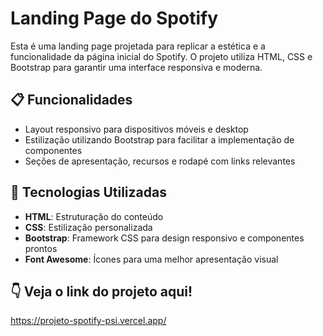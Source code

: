 # Landing Page do Spotify

Esta é uma landing page projetada para replicar a estética e a funcionalidade da página inicial do Spotify. O projeto utiliza HTML, CSS e Bootstrap para garantir uma interface responsiva e moderna.

## 📋 Funcionalidades

- Layout responsivo para dispositivos móveis e desktop
- Estilização utilizando Bootstrap para facilitar a implementação de componentes
- Seções de apresentação, recursos e rodapé com links relevantes

## 🚀 Tecnologias Utilizadas

- **HTML**: Estruturação do conteúdo
- **CSS**: Estilização personalizada
- **Bootstrap**: Framework CSS para design responsivo e componentes prontos
- **Font Awesome**: Ícones para uma melhor apresentação visual


## 👇 Veja o link do projeto aqui!
https://projeto-spotify-psi.vercel.app/
